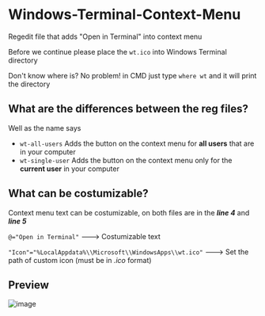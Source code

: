 # Windows-Terminal-Context-Menu
Regedit file that adds "Open in Terminal" into context menu

Before we continue please place the `wt.ico` into Windows Terminal directory

Don't know where is? No problem! in CMD just type `where wt` and it will print the directory

## What are the differences between the reg files?

Well as the name says
- `wt-all-users` Adds the button on the context menu for **all users** that are in your computer
- `wt-single-user` Adds the button on the context menu only for the **current user** in your computer

## What can be costumizable?
Context menu text can be costumizable, on both files are in the _**line 4**_ and _**line 5**_

`@="Open in Terminal"` ---> Costumizable text

`"Icon"="%LocalAppdata%\\Microsoft\\WindowsApps\\wt.ico"` ---> Set the path of custom icon (must be in _.ico_ format)

## Preview

![image](https://github.com/user-attachments/assets/ac5b6d2f-332e-4a96-b4bc-7de7de6b8f67)
